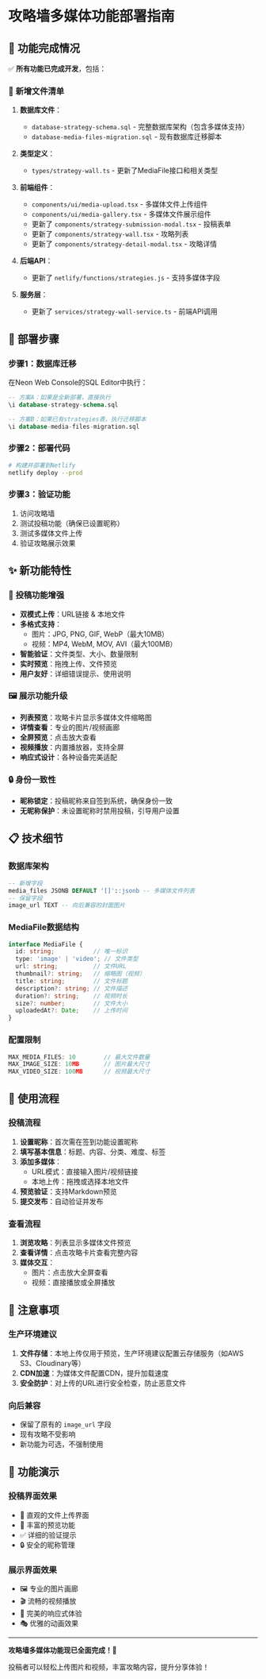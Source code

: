 # 攻略墙多媒体功能部署指南

## 🎉 功能完成情况

✅ **所有功能已完成开发**，包括：

### 📁 **新增文件清单**
1. **数据库文件**：
   - `database-strategy-schema.sql` - 完整数据库架构（包含多媒体支持）
   - `database-media-files-migration.sql` - 现有数据库迁移脚本

2. **类型定义**：
   - `types/strategy-wall.ts` - 更新了MediaFile接口和相关类型

3. **前端组件**：
   - `components/ui/media-upload.tsx` - 多媒体文件上传组件
   - `components/ui/media-gallery.tsx` - 多媒体文件展示组件
   - 更新了 `components/strategy-submission-modal.tsx` - 投稿表单
   - 更新了 `components/strategy-wall.tsx` - 攻略列表
   - 更新了 `components/strategy-detail-modal.tsx` - 攻略详情

4. **后端API**：
   - 更新了 `netlify/functions/strategies.js` - 支持多媒体字段

5. **服务层**：
   - 更新了 `services/strategy-wall-service.ts` - 前端API调用

## 🚀 **部署步骤**

### 步骤1：数据库迁移
在Neon Web Console的SQL Editor中执行：

```sql
-- 方案A：如果是全新部署，直接执行
\i database-strategy-schema.sql

-- 方案B：如果已有strategies表，执行迁移脚本
\i database-media-files-migration.sql
```

### 步骤2：部署代码
```bash
# 构建并部署到Netlify
netlify deploy --prod
```

### 步骤3：验证功能
1. 访问攻略墙
2. 测试投稿功能（确保已设置昵称）
3. 测试多媒体文件上传
4. 验证攻略展示效果

## ✨ **新功能特性**

### 🎨 **投稿功能增强**
- **双模式上传**：URL链接 & 本地文件
- **多格式支持**：
  - 图片：JPG, PNG, GIF, WebP（最大10MB）
  - 视频：MP4, WebM, MOV, AVI（最大100MB）
- **智能验证**：文件类型、大小、数量限制
- **实时预览**：拖拽上传、文件预览
- **用户友好**：详细错误提示、使用说明

### 🖼️ **展示功能升级**
- **列表预览**：攻略卡片显示多媒体文件缩略图
- **详情查看**：专业的图片/视频画廊
- **全屏预览**：点击放大查看
- **视频播放**：内置播放器，支持全屏
- **响应式设计**：各种设备完美适配

### 🔒 **身份一致性**
- **昵称锁定**：投稿昵称来自签到系统，确保身份一致
- **无昵称保护**：未设置昵称时禁用投稿，引导用户设置

## 📋 **技术细节**

### 数据库架构
```sql
-- 新增字段
media_files JSONB DEFAULT '[]'::jsonb -- 多媒体文件列表
-- 保留字段
image_url TEXT -- 向后兼容的封面图片
```

### MediaFile数据结构
```typescript
interface MediaFile {
  id: string;           // 唯一标识
  type: 'image' | 'video'; // 文件类型
  url: string;          // 文件URL
  thumbnail?: string;   // 缩略图（视频）
  title: string;        // 文件标题
  description?: string; // 文件描述
  duration?: string;    // 视频时长
  size?: number;        // 文件大小
  uploadedAt?: Date;    // 上传时间
}
```

### 配置限制
```typescript
MAX_MEDIA_FILES: 10        // 最大文件数量
MAX_IMAGE_SIZE: 10MB       // 图片最大尺寸  
MAX_VIDEO_SIZE: 100MB      // 视频最大尺寸
```

## 🎯 **使用流程**

### 投稿流程
1. **设置昵称**：首次需在签到功能设置昵称
2. **填写基本信息**：标题、内容、分类、难度、标签
3. **添加多媒体**：
   - URL模式：直接输入图片/视频链接
   - 本地上传：拖拽或选择本地文件
4. **预览验证**：支持Markdown预览
5. **提交发布**：自动验证并发布

### 查看流程
1. **浏览攻略**：列表显示多媒体文件预览
2. **查看详情**：点击攻略卡片查看完整内容
3. **媒体交互**：
   - 图片：点击放大全屏查看
   - 视频：直接播放或全屏播放

## 🔧 **注意事项**

### 生产环境建议
1. **文件存储**：本地上传仅用于预览，生产环境建议配置云存储服务（如AWS S3、Cloudinary等）
2. **CDN加速**：为媒体文件配置CDN，提升加载速度
3. **安全防护**：对上传的URL进行安全检查，防止恶意文件

### 向后兼容
- 保留了原有的 `image_url` 字段
- 现有攻略不受影响
- 新功能为可选，不强制使用

## 🎊 **功能演示**

### 投稿界面效果
- 📝 直观的文件上传界面
- 🎨 丰富的预览功能  
- ✅ 详细的验证提示
- 🔒 安全的昵称管理

### 展示界面效果
- 🖼️ 专业的图片画廊
- 🎬 流畅的视频播放
- 📱 完美的响应式体验
- 🎭 优雅的动画效果

---

**攻略墙多媒体功能现已全面完成！🚀**

投稿者可以轻松上传图片和视频，丰富攻略内容，提升分享体验！
